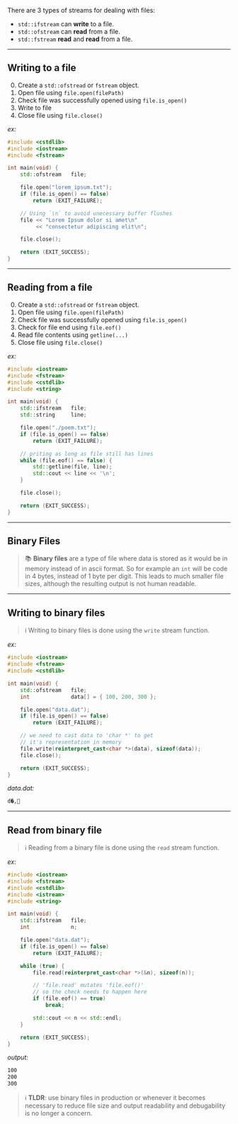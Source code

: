 There are 3 types of streams for dealing with files:

- `std::ifstream` can **write** to a file.
- `std::ofstream` can **read** from a file.
- `std::fstream` **read** and **read** from a file.

---

## Writing to a file

0. Create a `std::ofstread` or `fstream` object.
1. Open file using `file.open(filePath)`
2. Check file was successfully opened using `file.is_open()`
3. Write to file
4. Close file using `file.close()`

*ex:*
```cpp
#include <cstdlib>
#include <iostream>
#include <fstream>

int	main(void) {
	std::ofstream	file;

	file.open("lorem_ipsum.txt");
	if (file.is_open() == false)
		return (EXIT_FAILURE);

	// Using `\n` to avoid unecessary buffer flushes
	file << "Lorem Ipsum dolor si amet\n"
		 << "consectetur adipiscing elit\n";

	file.close();

	return (EXIT_SUCCESS);
}
```

---

## Reading from a file

0. Create a `std::ofstread` or `fstream` object.
1. Open file using `file.open(filePath)`
2. Check file was successfully opened using `file.is_open()`
3. Check for file end using `file.eof()`
4. Read file contents using `getline(...)`
5. Close file using `file.close()`

*ex:*
```cpp
#include <iostream>
#include <fstream>
#include <cstdlib>
#include <string>

int	main(void) {
	std::ifstream	file;
	std::string		line;

	file.open("./poem.txt");
	if (file.is_open() == false)
		return (EXIT_FAILURE);

	// priting as long as file still has lines
	while (file.eof() == false) {
		std::getline(file, line);
		std::cout << line << '\n';
	}

	file.close();

	return (EXIT_SUCCESS);
}
```

---

## Binary Files

> 📚 **Binary files** are a type of file where data is stored as it would be in memory instead of in ascii format. So for example an `int` will be code in 4 bytes, instead of 1 byte per digit. This leads to much smaller file sizes, although the resulting output is not human readable.

---

## Writing to binary files

> ℹ️ Writing to binary files is done using the `write` stream function.

*ex:*
```cpp
#include <iostream>
#include <fstream>
#include <cstdlib>

int	main(void) {
	std::ofstream	file;
	int				data[] = { 100, 200, 300 };

	file.open("data.dat");
	if (file.is_open() == false)
		return (EXIT_FAILURE);

	// we need to cast data to 'char *' to get 
	// it's representation in memory
	file.write(reinterpret_cast<char *>(data), sizeof(data));
	file.close();

	return (EXIT_SUCCESS);
}
```

*data.dat:*
```bash
d   �   ,  
```

---

## Read from binary file

> ℹ️ Reading from a binary file is done using the `read` stream function.

*ex:*
```cpp
#include <iostream>
#include <fstream>
#include <cstdlib>
#include <istream>
#include <string>

int	main(void) {
	std::ifstream	file;
	int				n;

	file.open("data.dat");
	if (file.is_open() == false)
		return (EXIT_FAILURE);

	while (true) {
		file.read(reinterpret_cast<char *>(&n), sizeof(n));

		// 'file.read' mutates 'file.eof()'
		// so the check needs to happen here
		if (file.eof() == true)
			break;

		std::cout << n << std::endl;
	}

	return (EXIT_SUCCESS);
}
```

*output:*
```bash
100
200
300
```

> ℹ️ **TLDR**: use binary files in production or whenever it becomes necessary to reduce file size and output readability and debugability is no longer a concern.

